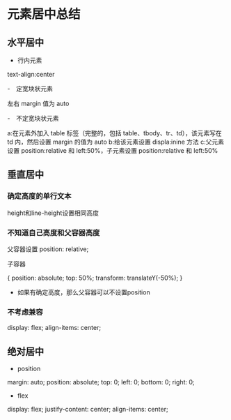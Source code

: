 # 元素居中总结

## 水平居中

- 行内元素

text-align:center

-　定宽块状元素

左右  margin  值为  auto

-　不定宽块状元素

a:在元素外加入  table  标签（完整的，包括  table、tbody、tr、td），该元素写在  td  内，然后设置  margin  的值为  auto      b:给该元素设置  displa:inine  方法
c:父元素设置  position:relative  和  left:50%，子元素设置  position:relative  和  left:50%

## 垂直居中

### 确定高度的单行文本

height和line-height设置相同高度

### 不知道自己高度和父容器高度

父容器设置 position: relative;

子容器

{
  position: absolute;
  top: 50%;
  transform: translateY(-50%);
}

- 如果有确定高度，那么父容器可以不设置position

### 不考虑兼容

display: flex;
align-items: center;

## 绝对居中

- position

margin: auto;
position: absolute;
top: 0;
left: 0;
bottom: 0;
right: 0;

- flex

display: flex;
justify-content: center;
align-items: center;